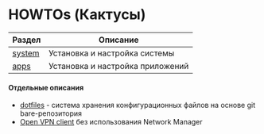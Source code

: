 # HOWTOs (Кактусы)

| Раздел | Описание |
| ------ | ---------|
| [system](system) | Установка и настройка системы |
| [apps](apps) | Установка и настройка приложений |

#### Отдельные описания

* [dotfiles](dotfiles.md) - система хранения конфигурационных файлов на основе git bare-репозитория
* [Open VPN client](openvpn_client.md) без использования Network Manager
